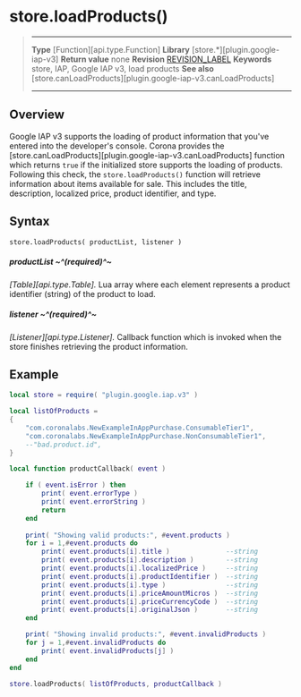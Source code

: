 
# store.loadProducts()

> --------------------- ------------------------------------------------------------------------------------------
> __Type__              [Function][api.type.Function]
> __Library__           [store.*][plugin.google-iap-v3]
> __Return value__      none
> __Revision__          [REVISION_LABEL](REVISION_URL)
> __Keywords__          store, IAP, Google IAP v3, load products
> __See also__          [store.canLoadProducts][plugin.google-iap-v3.canLoadProducts]
> --------------------- ------------------------------------------------------------------------------------------


## Overview

Google IAP v3 supports the loading of product information that you've entered into the developer's console. Corona provides the [store.canLoadProducts][plugin.google-iap-v3.canLoadProducts] function which returns `true` if the initialized store supports the loading of products. Following this check, the `store.loadProducts()` function will retrieve information about items available for sale. This includes the title, description, localized price, product identifier, and type.


## Syntax

	store.loadProducts( productList, listener )

##### productList ~^(required)^~
_[Table][api.type.Table]._ Lua array where each element represents a product identifier (string) of the product to load.

##### listener ~^(required)^~
_[Listener][api.type.Listener]._ Callback function which is invoked when the store finishes retrieving the product information.


## Example

`````lua
local store = require( "plugin.google.iap.v3" )

local listOfProducts = 
{
	"com.coronalabs.NewExampleInAppPurchase.ConsumableTier1",
	"com.coronalabs.NewExampleInAppPurchase.NonConsumableTier1",
	--"bad.product.id",
}

local function productCallback( event )

	if ( event.isError ) then
		print( event.errorType )
		print( event.errorString )
		return
	end
    
	print( "Showing valid products:", #event.products )
	for i = 1,#event.products do
		print( event.products[i].title )              --string
		print( event.products[i].description )        --string
		print( event.products[i].localizedPrice )     --string
		print( event.products[i].productIdentifier )  --string
		print( event.products[i].type )               --string
		print( event.products[i].priceAmountMicros )  --string
		print( event.products[i].priceCurrencyCode )  --string
		print( event.products[i].originalJson )       --string
	end

	print( "Showing invalid products:", #event.invalidProducts )
	for j = 1,#event.invalidProducts do
		print( event.invalidProducts[j] )
	end
end
 
store.loadProducts( listOfProducts, productCallback )
`````

